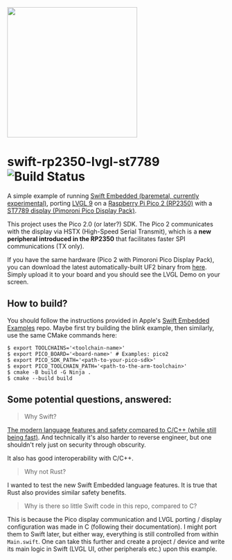 <img src="https://github.com/user-attachments/assets/afa7fc1e-6f72-4f2d-9e0d-177b3f3072d5" width="300px" />

# swift-rp2350-lvgl-st7789 ![Build Status](https://github.com/iCMDdev/swift-rp2350-lvgl-st7789/actions/workflows/cmake-single-platform.yml/badge.svg)

A simple example of running [Swift Embedded (baremetal, currently experimental)](https://github.com/apple/swift-embedded-examples), porting [LVGL 9](https://lvgl.io) on a [Raspberry Pi Pico 2 (RP2350)](https://www.raspberrypi.com/products/raspberry-pi-pico-2/) with a [ST7789 display (Pimoroni Pico Display Pack)](https://shop.pimoroni.com/products/pico-display-pack?variant=32368664215635). 

This project uses the Pico 2.0 (or later?) SDK.
The Pico 2 communicates with the display via HSTX (High-Speed Serial Transmit), which is a <b>new peripheral introduced in the RP2350</b> that facilitates faster SPI communications (TX only).

If you have the same hardware (Pico 2 with Pimoroni Pico Display Pack), you can download the latest automatically-built UF2 binary from [here](https://github.com/iCMDdev/swift-rp2350-lvgl-st7789/releases/tag/pico2-autorelease). Simply upload it to your board and you should see the LVGL Demo on your screen.

## How to build?

You should follow the instructions provided in Apple's [Swift Embedded Examples](https://github.com/apple/swift-embedded-examples/tree/main/pico-blink-sdk) repo. Maybe first try building the blink example, then similarly, use the same CMake commands here:

```terminal
$ export TOOLCHAINS='<toolchain-name>'
$ export PICO_BOARD='<board-name>' # Examples: pico2
$ export PICO_SDK_PATH='<path-to-your-pico-sdk>'
$ export PICO_TOOLCHAIN_PATH='<path-to-the-arm-toolchain>'
$ cmake -B build -G Ninja .
$ cmake --build build
```




## Some potential questions, answered:

> Why Swift?

[The modern language features and safety compared to C/C++ (while still being fast)](https://www.swift.org/about/). And technically it's also harder to reverse engineer, but one shouldn't rely just on security through obscurity.

It also has good interoperability with C/C++.

> Why not Rust?

I wanted to test the new Swift Embedded language features. It is true that Rust also provides similar safety benefits.

> Why is there so little Swift code in this repo, compared to C?

This is because the Pico display communication and LVGL porting / display configuration was made in C (following their documentation). I might port them to Swift later, but either way, everything is still controlled from within `Main.swift`. One can take this further and create a project / device and write its main logic in Swift (LVGL UI, other peripherals etc.) upon this example.

